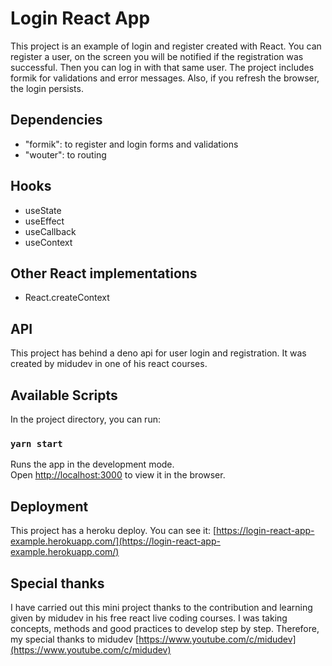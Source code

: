 # Login React App

This project is an example of login and register created with React. You can register a user, on the screen you will be notified if the registration was successful. Then you can log in with that same user. The project includes formik for validations and error messages.
Also, if you refresh the browser, the login persists.

## Dependencies

+ "formik": to register and login forms and validations
+ "wouter": to routing

## Hooks

+ useState
+ useEffect
+ useCallback
+ useContext

## Other React implementations

+ React.createContext

## API

This project has behind a deno api for user login and registration. It was created by midudev in one of his react courses.

## Available Scripts

In the project directory, you can run:

### `yarn start`

Runs the app in the development mode.\
Open [http://localhost:3000](http://localhost:3000) to view it in the browser.

## Deployment

This project has a heroku deploy. You can see it: [https://login-react-app-example.herokuapp.com/](https://login-react-app-example.herokuapp.com/)


## Special thanks

I have carried out this mini project thanks to the contribution and learning given by midudev in his free react live coding courses. I was taking concepts, methods and good practices to develop step by step. Therefore, my special thanks to midudev [https://www.youtube.com/c/midudev](https://www.youtube.com/c/midudev)
